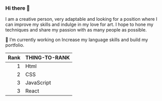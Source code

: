 ### Hi there 👋

I am a creative person, very adaptable and looking for a position where I can improve my skills and indulge in my love for art. I hope to hone my techniques and share my passion with as many people as possible.

🔭 I’m currently working on Increase my language skills and build my portfolio.

| Rank | THING-TO-RANK |
|-----:|---------------|
|     1| Html        |
|     2| CSS   |
|     3|  JavaScript             |
|     3| React |   
<!--
**Deliaube/Deliaube** is a ✨ _special_ ✨ repository because its `README.md` (this file) appears on your GitHub profile.

Here are some ideas to get you started:

- 🔭 I’m currently working on ...
- 🌱 I’m currently learning ...
- 👯 I’m looking to collaborate on ...
- 🤔 I’m looking for help with ...
- 💬 Ask me about ...
- 📫 How to reach me: ...
- 😄 Pronouns: ...
- ⚡ Fun fact: ...
-->
